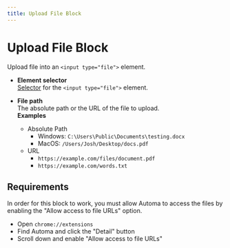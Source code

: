 ```yaml
---
title: Upload File Block
---
```


# Upload File Block

Upload file into an `<input type="file">` element.

- **Element selector** <br>
	[Selector](/api-reference/blocks.html#element-selector) for the `<input type="file">` element.

- **File path** <br>
	The absolute path or the URL of the file to upload.<br>
	**Examples**
	- Absolute Path
		- Windows: `C:\Users\Public\Documents\testing.docx`
		- MacOS: `/Users/Josh/Desktop/docs.pdf`
	- URL
		- `https://example.com/files/document.pdf`
		- `https://example.com/words.txt`

## Requirements
In order for this block to work, you must allow Automa to access the files by enabling the "Allow access to file URLs" option.
- Open `chrome://extensions`
- Find Automa and click the "Detail" button
- Scroll down and enable "Allow access to file URLs"